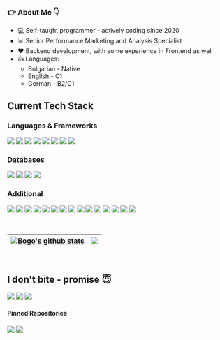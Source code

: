 
 ### 👉 About Me 👇
 
- 💻 Self-taught programmer - actively coding since 2020
- 📊 Senior Performance Marketing and Analysis Specialist
- ❤️ Backend development, with some experience in Frontend as well
- 👍 Languages:
  - Bulgarian - Native
  - English - C1
  - German - B2/C1

## Current Tech Stack

### Languages & Frameworks
<p>
  <img src="https://img.shields.io/badge/Python-3776AB?style=for-the-badge&logo=python&logoColor=white">
  <img src="https://img.shields.io/badge/Flask-000000?style=for-the-badge&logo=flask&logoColor=white">
  <img src="https://img.shields.io/badge/JavaScript-F7DF1E?style=for-the-badge&logo=javascript&logoColor=black">
  <img src="https://img.shields.io/badge/Node.js-43853D?style=for-the-badge&logo=node.js&logoColor=white">
   <img src="https://img.shields.io/badge/Express.js-404D59?style=for-the-badge">
  <img src="https://img.shields.io/badge/HTML5-E34F26?style=for-the-badge&logo=html5&logoColor=white">
  <img src="https://img.shields.io/badge/CSS3-1572B6?style=for-the-badge&logo=css3&logoColor=white">
  <img src="https://img.shields.io/badge/Bootstrap-563D7C?style=for-the-badge&logo=bootstrap&logoColor=white">
<p>
  
 ### Databases
<p>
  <img src="https://img.shields.io/badge/PostgreSQL-316192?style=for-the-badge&logo=postgresql&logoColor=white">
  <img src="https://img.shields.io/badge/MongoDB-4EA94B?style=for-the-badge&logo=mongodb&logoColor=white">
  <img src="https://img.shields.io/badge/SQLite-07405E?style=for-the-badge&logo=sqlite&logoColor=white">
  <img src="https://img.shields.io/badge/redis-%23DD0031.svg?style=for-the-badge&logo=redis&logoColor=white">
 </p>
 
 ### Additional
 <p>
  <img src="https://img.shields.io/badge/Ubuntu-E95420?style=for-the-badge&logo=ubuntu&logoColor=white">
  <img src="https://img.shields.io/badge/Anaconda-%2344A833.svg?style=for-the-badge&logo=anaconda&logoColor=white">
  <img src="https://img.shields.io/badge/JWT-black?style=for-the-badge&logo=JSON%20web%20tokens">
  <img src="https://img.shields.io/badge/heroku-%23430098.svg?style=for-the-badge&logo=heroku&logoColor=white">
  <img src="https://img.shields.io/badge/Visual%20Studio%20Code-0078d7.svg?style=for-the-badge&logo=visual-studio-code&logoColor=white">
  <img src="https://img.shields.io/badge/pycharm-143?style=for-the-badge&logo=pycharm&logoColor=black&color=black&labelColor=green">
  <img src="https://img.shields.io/badge/pandas-%23150458.svg?style=for-the-badge&logo=pandas&logoColor=white">
  <img src="https://img.shields.io/badge/numpy-%23013243.svg?style=for-the-badge&logo=numpy&logoColor=white">
  <img src="https://img.shields.io/badge/Postman-FF6C37?style=for-the-badge&logo=postman&logoColor=white">
  <img src="https://img.shields.io/badge/gunicorn-%298729.svg?style=for-the-badge&logo=gunicorn&logoColor=white">
   <img src="https://img.shields.io/badge/nginx-%23009639.svg?style=for-the-badge&logo=nginx&logoColor=white">
  <img src="https://img.shields.io/badge/-selenium-%43B02A?style=for-the-badge&logo=selenium&logoColor=white">
  <img src="https://img.shields.io/badge/git-%23F05033.svg?style=for-the-badge&logo=git&logoColor=white">
 <img src="https://img.shields.io/badge/NPM-%23000000.svg?style=for-the-badge&logo=npm&logoColor=white">
 <img src="https://res.cloudinary.com/dawb3psft/image/upload/v1647933330/Portfolio/kv-lang.png">
 </p>
 
 <br>

<a href="https://github.com/BogoCvetkov"><img align="center" src="https://github-readme-stats.vercel.app/api?username=BogoCvetkov&show_icons=true&include_all_commits=true&theme=buefy&hide_border=true" alt="Bogo's github stats" /></a> | <a href="https://github.com/BogoCvetkov"><img align="center" src="https://github-readme-stats.vercel.app/api/top-langs/?username=BogoCvetkov&exclude_repo=Small_Projects&langs_count=6&layout=compact&theme=buefy&hide_border=true" /></a> |
| ------------- | ------------- |

<br>

## I don't bite - promise 😇
 <p>
 <a href = "https://www.linkedin.com/in/bogomil-cvetkov-766a37b5/"> <img src="https://img.shields.io/badge/linkedin-%230077B5.svg?style=for-the-badge&logo=linkedin&logoColor=white"> </a>
  <a href = "https://www.facebook.com/bogomil.cena/"> <img src="https://img.shields.io/badge/Facebook-%231877F2.svg?style=for-the-badge&logo=Facebook&logoColor=white"> </a>
 <a href="https://www.instagram.com/bogo.cvetkov/"><img src="https://img.shields.io/badge/instagram-E4405F.svg?style=for-the-badge&logo=instagram&logoColor=white"/></a>
 </p>
 
#### Pinned Repositories


<a href="https://github.com/anuraghazra/github-readme-stats">
  <img align="center" src="https://github-readme-stats.vercel.app/api/pin/?username=BogoCvetkov&repo=TravelApp_NodeJS&theme=buefy" />
</a>

<a href="https://github.com/anuraghazra/github-readme-stats">
  <img align="center" src="https://github-readme-stats.vercel.app/api/pin/?username=BogoCvetkov&repo=ScreenShotAppWEB&theme=buefy" />
</a>

